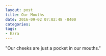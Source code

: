 ```yaml
---
layout: post
title: Our Mouths
date: 2016-09-02 07:02:48 -0400
categories:
tags:
- Ezra
---
```

"Our cheeks are just a pocket in our mouths."

